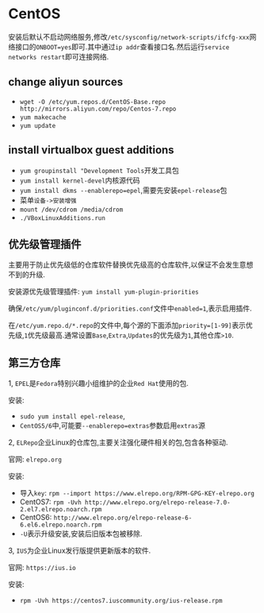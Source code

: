 # CentOS

安装后默认不启动网络服务,修改`/etc/sysconfig/network-scripts/ifcfg-xxx`网络接口的`ONBOOT=yes`即可.其中通过`ip addr`查看接口名.然后运行`service networks restart`即可连接网络.

## change aliyun sources

* `wget -O /etc/yum.repos.d/CentOS-Base.repo http://mirrors.aliyun.com/repo/Centos-7.repo`
* `yum makecache`
* `yum update`

## install virtualbox guest additions

* `yum groupinstall "Development Tools`开发工具包
* `yum install kernel-devel`内核源代码
* `yum install dkms --enablerepo=epel`,需要先安装`epel-release`包
* 菜单`设备->安装增强`
* `mount /dev/cdrom /media/cdrom`
* `./VBoxLinuxAdditions.run`

## 优先级管理插件

主要用于防止优先级低的仓库软件替换优先级高的仓库软件,以保证不会发生意想不到的升级.

安装源优先级管理插件: `yum install yum-plugin-priorities`

确保`/etc/yum/pluginconf.d/priorities.conf`文件中`enabled=1`,表示启用插件.

在`/etc/yum.repo.d/*.repo`的文件中,每个源的下面添加`priority=[1-99]`表示优先级,`1`优先级最高.通常设置`Base`,`Extra`,`Updates`的优先级为`1`,其他仓库`>10`.

## 第三方仓库

1, `EPEL`是`Fedora`特别兴趣小组维护的企业`Red Hat`使用的包.

安装: 
* `sudo yum install epel-release`,
* `CentOS5/6`中,可能要`--enablerepo=extras`参数启用`extras`源

2, `ELRepo`企业Linux的仓库包,主要关注强化硬件相关的包,包含各种驱动.

官网: `elrepo.org`

安装: 
* 导入`key`: `rpm --import https://www.elrepo.org/RPM-GPG-KEY-elrepo.org`
* CentOS7: `rpm -Uvh http://www.elrepo.org/elrepo-release-7.0-2.el7.elrepo.noarch.rpm`
* CentOS6: `http://www.elrepo.org/elrepo-release-6-6.el6.elrepo.noarch.rpm`
* `-U`表示升级安装,安装后旧版本包被移除.

3, `IUS`为企业Linux发行版提供更新版本的软件.

官网: `https://ius.io`

安装:
* `rpm -Uvh https://centos7.iuscommunity.org/ius-release.rpm`
